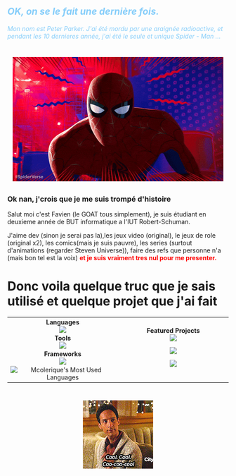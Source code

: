 ## _<span style="color:#87cefa">OK, on se le fait une dernière fois._
_<span style="color:#87cefa">Mon nom est Peter Parker. J'ai été mordu par une araignée radioactive, et pendant les 10 dernieres année, j'ai été le seule et unique Spider - Man ...</span>_
<div align="center">
  <h1>
  <img src="./src/sp.gif" width="480px" height="282px"/>
  </h1>
</div>

### __Ok nan, j'crois que je me suis trompé d'histoire__

Salut moi c'est Favien (le GOAT tous simplement), je suis étudiant en deuxieme année de BUT informatique a l'IUT Robert-Schuman.

J'aime dev (sinon je serai pas la),les jeux video (original), le jeux de role (original x2), les comics(mais je suis pauvre), les series (surtout d'animations (regarder Steven Universe)), faire des refs que personne n'a (mais bon tel est la voix) **<span style="color: red">et je suis vraiment tres nul pour me presenter.**

# Donc voila quelque truc que je sais utilisé et quelque projet que j'ai fait


<div align=center>
<table>
<tr>
<td valign="top" width="50%">
  <div align="center"><b>Languages</b></div>
  <div align="center">
    <a href="https://skillicons.dev">
      <img src="https://skillicons.dev/icons?i=c,java,html,css,php,cs&theme=dark" />
    </a>
  </div>
  <div align="center"><b>Tools</b></div>
  <div align="center">
    <img src="https://skillicons.dev/icons?i=linux,vscodium,idea,gitlab,github&theme=dark" />
  </div>
  <div align="center"><b>Frameworks</b></div>
  <div align="center">
    <img src="https://skillicons.dev/icons?i=laravel,bootstrap&theme=dark" />
  </div>
  <div align="center" style="width: 100%">
    <img align="center" alt="Mcolerique's Most Used Languages" src="https://github-readme-stats.vercel.app/api/top-langs/?username=Mcolerique&layout=compact&hide=html,tex,jupyter%20notebook&show_icons=true&theme=synthwave&hide_border=true&border_radius=20">
  </div>
</td>

<td valign="middle" width="50%">
  <div align="center"><b>Featured Projects</b><br></div>
  <div align="center">
    <a href="https://github.com/Mcolerique/POOkemon">
      <img width=320 style="margin-bottom: 10px;" src="https://github-readme-stats.vercel.app/api/pin/?username=Mcolerique&repo=POOkemon&show_icons=true&theme=synthwave&hide_border=true&border_radius=20">
    </a>
    <br>
    <a href="https://github.com/Mcolerique/projet-Yams">
      <img width=320 style="margin-bottom: 10px;" src="https://github-readme-stats.vercel.app/api/pin/?username=Mcolerique&repo=projet-Yams&show_icons=true&theme=synthwave&hide_border=true&border_radius=20">
    </a>
    <br>
    <a href="https://github.com/Mcolerique/Snake-en-assembleur">
      <img width=320 style="margin-bottom: 10px;" src="https://github-readme-stats.vercel.app/api/pin/?username=Mcolerique&repo=Snake-en-assembleur&show_icons=true&theme=synthwave&hide_border=true&border_radius=20">
    </a>
  </div>
</td>
</tr>
</table>
  <div align="center">
    <h1>
    <img src="./src/cool-cool-cool-cool.gif"/>
    </h1>
  </div>
</div>
<div align="center">
